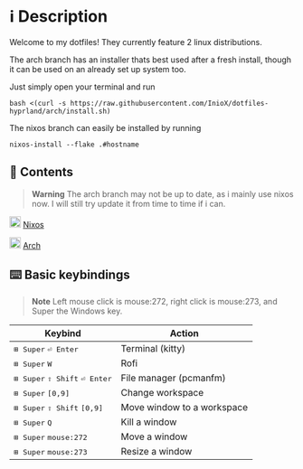 # ℹ️ Description
Welcome to my dotfiles! They currently feature 2 linux distributions.

The arch branch has an installer thats best used after a fresh install, though it can be used on an already set up system too.

Just simply open your terminal and run
```
bash <(curl -s https://raw.githubusercontent.com/InioX/dotfiles-hyprland/arch/install.sh)
```
The nixos branch can easily be installed by running
```
nixos-install --flake .#hostname
```

## 📑 Contents

>**Warning** The arch branch may not be up to date, as i mainly use nixos now. I will still try update it from time to time if i can.

<p float="left">
  <img src="https://nixos.org/logo/nixos-logo-only-hires.png" alt="logo" width=20>
  <a href="https://github.com/InioX/dotfiles/tree/nixos">Nixos</a>
</p>

<p float="left">
  <img src="http://wiki.installgentoo.com/images/f/f9/Arch-linux-logo.png" alt="logo" width=20>
  <a href="https://github.com/InioX/dotfiles/tree/arch">Arch</a>
</p>

## :keyboard: Basic keybindings

> **Note** Left mouse click is mouse:272, right click is mouse:273, and Super the Windows key.

|  Keybind | Action |
| - | - |
| <kbd>⊞ Super</kbd> <kbd>⏎ Enter</kbd> | Terminal (kitty) |
| <kbd>⊞ Super</kbd> <kbd>W</kbd> | Rofi |
| <kbd>⊞ Super</kbd> <kbd>⇧ Shift</kbd> <kbd>⏎ Enter</kbd> | File manager (pcmanfm) |
| <kbd>⊞ Super</kbd> <kbd>[0,9]</kbd> | Change workspace |
| <kbd>⊞ Super</kbd> <kbd>⇧ Shift</kbd> <kbd>[0,9]</kbd> | Move window to a workspace |
| <kbd>⊞ Super</kbd> <kbd>Q</kbd> | Kill a window |
|  <kbd>⊞ Super</kbd> <kbd>mouse:272</kbd> | Move a window |
| <kbd>⊞ Super</kbd> <kbd>mouse:273</kbd> | Resize a window |
